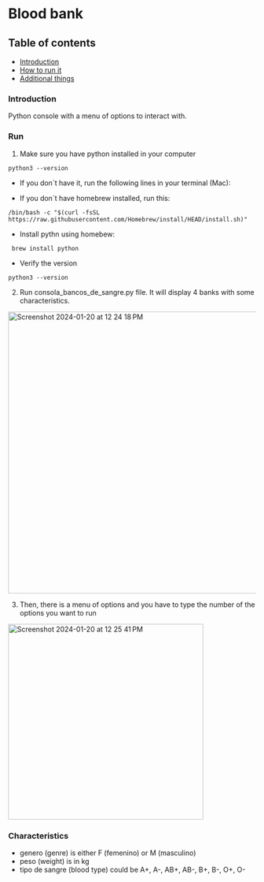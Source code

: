 # Blood bank


## Table of contents
* [Introduction](#Introduction)
* [How to run it](#Run)
* [Additional things](#Characteristics)

### Introduction
Python console with a menu of options to interact with. 

### Run
1. Make sure you have python installed in your computer
```
python3 --version
```
- If you don´t have it, run the following lines in your terminal (Mac):
* If you don´t have homebrew installed, run this:
```
/bin/bash -c "$(curl -fsSL https://raw.githubusercontent.com/Homebrew/install/HEAD/install.sh)"
```
* Install pythn using homebew:
```
 brew install python
```
* Verify the version
```
python3 --version
```
  
2. Run consola_bancos_de_sangre.py file. It will display 4 banks with some characteristics.
<img width="572" alt="Screenshot 2024-01-20 at 12 24 18 PM" src="https://github.com/isamgalindo/BloodBank/assets/141882033/66e17f1f-b29d-4c46-86bf-a90160ac7456">

3. Then, there is a menu of options and you have to type the number of the options you want to run
<img width="397" alt="Screenshot 2024-01-20 at 12 25 41 PM" src="https://github.com/isamgalindo/BloodBank/assets/141882033/ce4b7856-6159-41db-b030-cd98ef613a24">

### Characteristics
- genero (genre) is either F (femenino) or M (masculino)
- peso (weight) is in kg
- tipo de sangre (blood type) could be A+, A-, AB+, AB-, B+, B-, O+, O-



